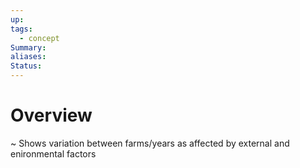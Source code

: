 ```yaml
---
up: 
tags:
  - concept
Summary: 
aliases: 
Status:
---
```

# Overview
~
Shows variation between farms/years as affected by external and enironmental factors